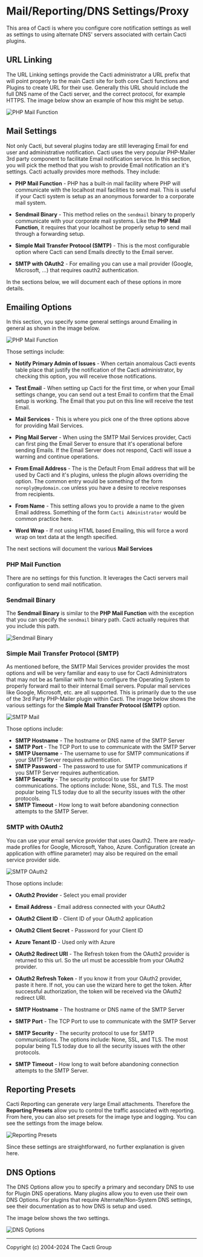 # Mail/Reporting/DNS Settings/Proxy

This area of Cacti is where you configure core notification settings as well as
settings to using alternate DNS' servers associated with certain Cacti plugins.

## URL Linking

The URL Linking settings provide the Cacti administrator a URL prefix that will
point properly to the main Cacti site for both core Cacti functions and Plugins
to create URL for their use. Generally this URL should include the full DNS name
of the Cacti server, and the correct protocol, for example HTTPS. The image
below show an example of how this might be setup.

![PHP Mail Function](images/settings-mrd-urls.png)

## Mail Settings

Not only Cacti, but several plugins today are still leveraging Email for end
user and administrative notification. Cacti uses the very popular PHP-Mailer 3rd
party component to facilitate Email notification service. In this section, you
will pick the method that you wish to provide Email notification an it's
settings. Cacti actually provides more methods. They include:

- **PHP Mail Function** - PHP has a built-in mail facility where PHP will
  communicate with the localhost mail facilities to send mail. This is useful if
  your Cacti system is setup as an anonymous forwarder to a corporate mail
  system.

- **Sendmail Binary** - This method relies on the `sendmail` binary to properly
  communicate with your corporate mail systems. Like the **PHP Mail Function**,
  it requires that your localhost be properly setup to send mail through a
  forwarding setup.

- **Simple Mail Transfer Protocol (SMTP)** - This is the most configurable
  option where Cacti can send Emails directly to the Email server.

- **SMTP with OAuth2** - For emailing you can use a mail provider
  (Google, Microsoft, ...) that requires oauth2 authentication.

In the sections below, we will document each of these options in more details.

## Emailing Options

In this section, you specify some general settings around Emailing in general as
shown in the image below.

![PHP Mail Function](images/settings-mrd-php-mail.png)

Those settings include:

- **Notify Primary Admin of Issues** - When certain anomalous Cacti events table
  place that justify the notification of the Cacti administrator, by checking
  this option, you will receive those notifications.

- **Test Email** - When setting up Cacti for the first time, or when your Email
  settings change, you can send out a test Email to confirm that the Email setup
  is working. The Email that you put on this line will receive the test Email.

- **Mail Services** - This is where you pick one of the three options above for
  providing Mail Services.

- **Ping Mail Server** - When using the SMTP Mail Services provider, Cacti can
  first ping the Email Server to ensure that it's operational before sending
  Emails. If the Email Server does not respond, Cacti will issue a warning and
  continue operations.

- **From Email Address** - The is the Default From Email address that will be
  used by Cacti and it's plugins, unless the plugin allows overriding the
  option. The common entry would be something of the form `noreply@mydomain.com`
  unless you have a desire to receive responses from recipients.

- **From Name** - This setting allows you to provide a name to the given Email
  address. Something of the form `Cacti Administrator` would be common practice
  here.

- **Word Wrap** - If not using HTML based Emailing, this will force a word wrap
  on text data at the length specified.

The next sections will document the various **Mail Services**

### PHP Mail Function

There are no settings for this function. It leverages the Cacti servers mail
configuration to send mail notification.

### Sendmail Binary

The **Sendmail Binary** is similar to the **PHP Mail Function** with the
exception that you can specify the `sendmail` binary path. Cacti actually
requires that you include this path.

![Sendmail Binary](images/settings-mrd-sendmail.png)

### Simple Mail Transfer Protocol (SMTP)

As mentioned before, the SMTP Mail Services provider provides the most options
and will be very familiar and easy to use for Cacti Administrators that may not
be as familiar with how to configure the Operating System to properly forward
mail to their internal Email servers. Popular mail services like Google,
Microsoft, etc. are all supported. This is primarily due to the use of the 3rd
Party PHP-Mailer plugin within Cacti. The image below shows the various settings
for the **Simple Mail Transfer Protocol (SMTP)** option.

![SMTP Mail](images/settings-mrd-smtp.png)

Those options include:

- **SMTP Hostname** - The hostname or DNS name of the SMTP Server
- **SMTP Port** - The TCP Port to use to communicate with the SMTP Server
- **SMTP Username** - The username to use for SMTP communications if your SMTP
  Server requires authentication.
- **SMTP Password** - The password to use for SMTP communications if you SMTP
  Server requires authentication.
- **SMTP Security** - The security protocol to use for SMTP communications. The
  options include: None, SSL, and TLS. The most popular being TLS today due to
  all the security issues with the other protocols.
- **SMTP Timeout** - How long to wait before abandoning connection attempts to
  the SMTP Server.

### SMTP with OAuth2

You can use your email service provider that uses Oauth2. There are ready-made
profiles for Google, Microsoft, Yahoo, Azure. Configuration (create 
an application with offline parameter) may also be required on the email service
provider side.

![SMTP OAuth2](images/settings-mrd-oauth2.png)

Those options include:
- **OAuth2 Provider** - Select you email provider
- **Email Address** - Email address connected with your OAuth2
- **OAuth2 Client ID** - Client ID of your OAuth2 application
- **OAuth2 Client Secret** - Password for your Client ID
- **Azure Tenant ID** - Used only with Azure
- **OAuth2 Redirect URI** - The Refresh token from the OAuth2 provider is returned
  to this url. So the url must be accessible from your OAuth2 provider.
- **OAuth2 Refresh Token** - If you know it from your OAuth2 provider, paste it
  here. If not, you can use the wizard here to get the token. After successful
  authorization, the token will be received via the OAuth2 redirect URI.

- **SMTP Hostname** - The hostname or DNS name of the SMTP Server
- **SMTP Port** - The TCP Port to use to communicate with the SMTP Server
- **SMTP Security** - The security protocol to use for SMTP communications. The
  options include: None, SSL, and TLS. The most popular being TLS today due to
  all the security issues with the other protocols.
- **SMTP Timeout** - How long to wait before abandoning connection attempts to
  the SMTP Server.


## Reporting Presets

Cacti Reporting can generate very large Email attachments. Therefore the
**Reporting Presets** allow you to control the traffic associated with
reporting. From here, you can also set presets for the image type and logging.
You can see the settings from the image below.

![Reporting Presets](images/settings-mrd-report-presets.png)

Since these settings are straightforward, no further explanation is given here.

## DNS Options

The DNS Options allow you to specify a primary and secondary DNS to use for
Plugin DNS operations. Many plugins allow you to even use their own DNS Options.
For plugins that require Alternate/Non-System DNS settings, see their
documentation as to how DNS is setup and used.

The image below shows the two settings.

![DNS Options](images/settings-mrd-dns-options.png)

---

Copyright (c) 2004-2024 The Cacti Group
